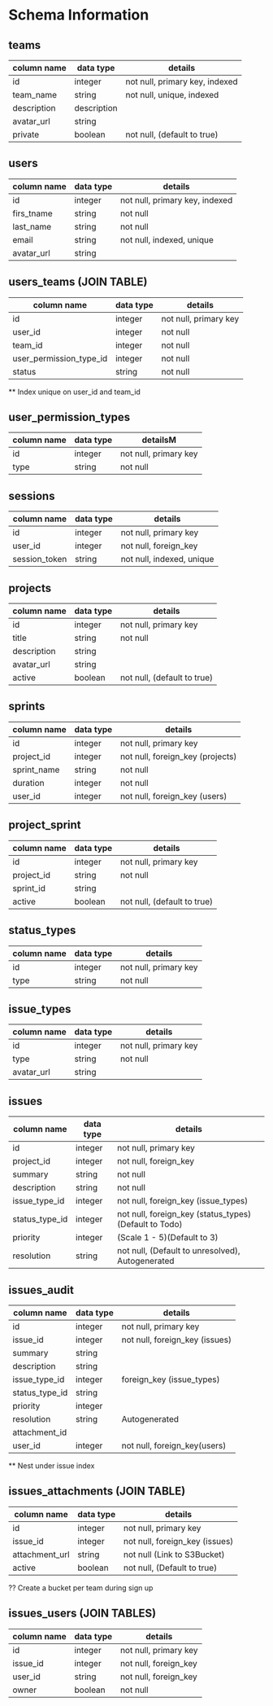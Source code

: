 # Schema Information

## teams
column name     | data type | details
----------------|-----------|-----------------------
id              | integer   | not null, primary key, indexed
team_name       | string    | not null, unique, indexed
description     | description |
avatar_url      | string    |
private         | boolean   | not null, (default to true)


## users
column name     | data type | details
----------------|-----------|-----------------------
id              | integer   | not null, primary key, indexed
firs_tname       | string    | not null
last_name        | string    | not null
email           | string    | not null, indexed, unique
avatar_url     | string    |


## users_teams (JOIN TABLE)
column name     | data type | details
----------------|-----------|-----------------------
id              | integer   | not null, primary key
user_id         | integer   | not null
team_id         | integer   | not null
user_permission_type_id    | integer   | not null
status          | string    | not null

** Index unique on user_id and team_id

## user_permission_types
column name     | data type | detailsM
----------------|-----------|-----------------------
id              | integer   | not null, primary key
type            | string    | not null


## sessions
column name     | data type | details
----------------|-----------|-----------------------
id              | integer   | not null, primary key
user_id         | integer   | not null, foreign_key
session_token   | string    | not null, indexed, unique


## projects
column name     | data type | details
----------------|-----------|-----------------------
id              | integer   | not null, primary key
title           | string    | not null
description     | string    |
avatar_url       | string    |
active          | boolean   | not null, (default to true)

## sprints
column name     | data type | details
----------------|-----------|-----------------------
id              | integer   | not null, primary key
project_id      | integer   | not null, foreign_key (projects)
sprint_name     | string    | not null
duration        | integer   | not null
user_id         | integer   | not null, foreign_key (users)


## project_sprint
column name     | data type | details
----------------|-----------|-----------------------
id              | integer   | not null, primary key
project_id      | string    | not null
sprint_id       | string    |
active          | boolean   | not null, (default to true)



## status_types
column name     | data type | details
----------------|-----------|-----------------------
id              | integer   | not null, primary key
type            | string    | not null


## issue_types
column name     | data type | details
----------------|-----------|-----------------------
id              | integer   | not null, primary key
type            | string    | not null
avatar_url      | string    |


## issues
column name     | data type | details
----------------|-----------|-----------------------
id              | integer   | not null, primary key
project_id      | integer   | not null, foreign_key
summary         | string    | not null
description     | string    | not null
issue_type_id   | integer   | not null, foreign_key (issue_types)
status_type_id  | integer   | not null, foreign_key (status_types) (Default to Todo)
priority        | integer   | (Scale 1 - 5)(Default to 3)
resolution      | string    | not null, (Default to unresolved), Autogenerated

## issues_audit
column name     | data type | details
----------------|-----------|-----------------------
id              | integer   | not null, primary key
issue_id        | integer   | not null, foreign_key (issues)
summary         | string    |
description     | string    |
issue_type_id   | integer   | foreign_key (issue_types)
status_type_id  | string    |
priority        | integer   |
resolution      | string    | Autogenerated
attachment_id   |
user_id         | integer   | not null, foreign_key(users)

** Nest under issue index

## issues_attachments (JOIN TABLE)
column name     | data type | details
----------------|-----------|-----------------------
id              | integer   | not null, primary key
issue_id        | integer   | not null, foreign_key (issues)
attachment_url  | string    | not null (Link to S3Bucket)
active          | boolean   | not null, (Default to true)

?? Create a bucket per team during sign up

## issues_users (JOIN TABLES)
column name     | data type | details
----------------|-----------|-----------------------
id              | integer   | not null, primary key
issue_id        | integer   | not null, foreign_key
user_id         | string    | not null, foreign_key
owner           | boolean   | not null


<!-- ## sprint_issues (JOIN TABLE)
column name     | data type | details
----------------|-----------|-----------------------
id              | integer   | not null, primary key
project_id      | integer   | not null, foreign_key (projects)
sprint_id       | integer   | not null, foreign_key (sprints)
issue_id        | integer   | not null, foreign_key (issues) -->
